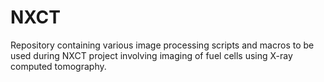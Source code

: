 # NXCT
Repository containing various image processing scripts and macros to be used during NXCT project involving imaging of fuel cells using X-ray computed tomography.

